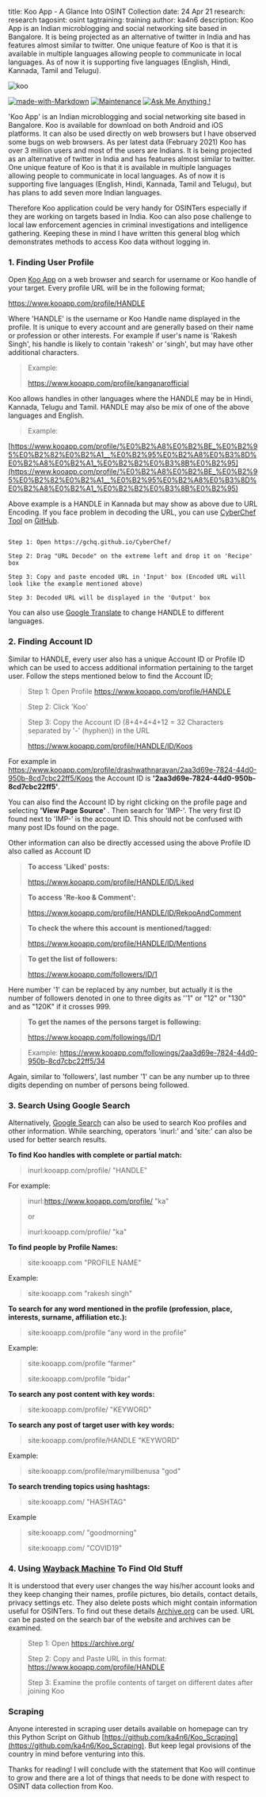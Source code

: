 title: Koo App - A Glance Into OSINT Collection
date: 24 Apr 21
research: research
tagosint: osint
tagtraining: training
author: ka4n6
description: Koo App is an Indian microblogging and social networking site based in Bangalore.  It is being projected as an alternative of twitter in India and has features almost similar to twitter.  One unique feature of Koo is that it is available in multiple languages allowing people to communicate in local languages. As of now it is supporting five languages (English, Hindi, Kannada, Tamil and Telugu).



![koo](\static\research\koo1.png)

[![made-with-Markdown](https://img.shields.io/badge/Made%20with-Markdown-1f425f.svg)]()	 [![Maintenance](https://img.shields.io/badge/Maintained%3F-yes-green.svg)]() 	[![Ask Me Anything !](https://img.shields.io/badge/Ask%20me-anything-1abc9c.svg)]()


'Koo App' is an Indian microblogging and social networking site based in Bangalore. Koo is available for download on both Android and iOS platforms. It can also be used directly on web browsers but I have observed some bugs on web browsers. As per latest data (February 2021) Koo has over 3 million users and most of the users are Indians. It is being projected as an alternative of twitter in India and has features almost similar to twitter.  One unique feature of Koo is that it is available in multiple languages allowing people to communicate in local languages. As of now it is supporting five languages (English, Hindi, Kannada, Tamil and Telugu), but has plans to add seven more Indian languages. 

​Therefore Koo application could be very handy for OSINTers especially if they are working on targets based in India. Koo can also pose challenge to local law enforcement agencies in criminal investigations and intelligence gathering. Keeping these in mind I have written this general blog which demonstrates methods to access Koo data without logging in.

### 1. Finding User Profile

Open [Koo App](https://www.kooapp.com/) on a web browser and search for username or Koo handle of your target. Every profile URL will be in the following format;

https://www.kooapp.com/profile/HANDLE

Where 'HANDLE' is the username or Koo Handle name displayed in the profile. It is unique to every account and are generally based on their name or profession or other interests. For example if user's name is 'Rakesh Singh', his handle is likely to contain 'rakesh' or 'singh', but may have other additional characters.

> Example:
>
>https://www.kooapp.com/profile/kanganarofficial

Koo allows handles in other languages where the HANDLE may be in Hindi, Kannada, Telugu and Tamil. HANDLE may also be mix of one of the above languages and English. 

> Example:


[https://www.kooapp.com/profile/%E0%B2%A8%E0%B2%BE_%E0%B2%95%E0%B2%82%E0%B2%A1__%E0%B2%95%E0%B2%A8%E0%B3%8D%E0%B2%A8%E0%B2%A1_%E0%B2%B2%E0%B3%8B%E0%B2%95](https://www.kooapp.com/profile/%E0%B2%A8%E0%B2%BE_%E0%B2%95%E0%B2%82%E0%B2%A1__%E0%B2%95%E0%B2%A8%E0%B3%8D%E0%B2%A8%E0%B2%A1_%E0%B2%B2%E0%B3%8B%E0%B2%95)

Above example is a HANDLE in Kannada but may show as above due to URL Encoding. If you face problem in decoding the URL, you can use [CyberChef Tool](https://gchq.github.io/CyberChef/) on [GitHub](https://github.com/). 



```

Step 1: Open https://gchq.github.io/CyberChef/

Step 2: Drag "URL Decode" on the extreme left and drop it on 'Recipe' box

Step 3: Copy and paste encoded URL in 'Input' box (Encoded URL will look like the example mentioned above)

Step 3: Decoded URL will be displayed in the 'Output' box 

```


You can also use [Google Translate](https://translate.google.com/) to change HANDLE to different languages.

### 2. Finding Account ID

Similar to HANDLE, every user also has a unique Account ID or Profile ID which can be used to access additional information pertaining to the target user. Follow the steps mentioned below to find the Account ID;

> Step 1: Open Profile https://www.kooapp.com/profile/HANDLE



> Step 2: Click 'Koo'



> Step 3: Copy the Account ID (8+4+4+4+12 = 32 Characters separated by '-' (hyphen)) in the URL 
>
>  https://www.kooapp.com/profile/HANDLE/ID/Koos


For example in https://www.kooapp.com/profile/drashwathnarayan/2aa3d69e-7824-44d0-950b-8cd7cbc22ff5/Koos  the Account ID is **'2aa3d69e-7824-44d0-950b-8cd7cbc22ff5'**.



You can also find the Account ID by right clicking on the profile page and selecting **'View Page Source'** . Then search for 'IMP-'. The very first ID found next to 'IMP-' is the account ID. This should not be confused with many post IDs found on the page.

Other information can also be directly accessed using the above Profile ID also called as Account ID

> **To access 'Liked' posts:**
>
>  https://www.kooapp.com/profile/HANDLE/ID/Liked



> **To access 'Re-koo & Comment':**
>
>  https://www.kooapp.com/profile/HANDLE/ID/RekooAndComment



> **To check the where this account is mentioned/tagged:**
>
>  https://www.kooapp.com/profile/HANDLE/ID/Mentions



> **To get the list of followers:**
>
> https://www.kooapp.com/followers/ID/1

Here number '1' can be replaced by any number, but actually it is the number of followers denoted in one to three digits as ''1" or "12" or "130" and as "120K" if it crosses 999.



> **To get the names of the persons target is following:**
>
> https://www.kooapp.com/followings/ID/1

> Example: https://www.kooapp.com/followings/2aa3d69e-7824-44d0-950b-8cd7cbc22ff5/34

Again, similar to 'followers', last number '1' can be any number up to three digits depending on number of persons being followed.

### 3. Search Using Google Search

Alternatively, [Google Search](https://www.google.com/) can also be used to search Koo profiles and other information. While searching, operators  'inurl:' and 'site:' can also be used for better search results.

**To find Koo handles with complete or partial match:**

> inurl:kooapp.com/profile/ "HANDLE"

For example: 

> inurl:https://www.kooapp.com/profile/ "ka"
>
> or
>
> inurl:kooapp.com/profile/ "ka"



**To find people by Profile Names:**

> site:kooapp.com "PROFILE NAME"

Example:

> site:kooapp.com "rakesh singh"



**To search for any word mentioned in the profile (profession, place, interests, surname, affiliation etc.):**

> site:kooapp.com/profile “any word in the profile”

Example:

> site:kooapp.com/profile “farmer”
>
> site:kooapp.com/profile “bidar"



**To search any post content with key words:**

> site:kooapp.com/profile/ "KEYWORD"



**To search any post of target user with key words:**

> site:kooapp.com/profile/HANDLE "KEYWORD"

Example:

> site:kooapp.com/profile/marymillbenusa "god"



**To search trending topics using hashtags:**

> site:kooapp.com/ "HASHTAG" 

Example 

> site:kooapp.com/ "goodmorning"
>
> site:kooapp.com/ "COVID19"



### 4. Using [Wayback Machine](https://archive.org/) To Find Old Stuff

It is understood that every user changes the way his/her account looks and they keep changing their names, profile pictures, bio details, contact details, privacy settings etc. They also delete posts which might contain information useful for OSINTers. To find out these details [Archive.org](https://archive.org/) can be used. URL can  be pasted on the search bar of the website and archives can be examined.

> Step 1: Open https://archive.org/
>
> Step 2: Copy and Paste URL in this format:  https://www.kooapp.com/profile/HANDLE
>
> Step 3: Examine the profile contents of target on different dates after joining Koo



### Scraping

Anyone interested in scraping user details available on homepage can try this Python Script on Github
[https://github.com/ka4n6/Koo_Scraping](https://github.com/ka4n6/Koo_Scraping). But keep legal provisions of the country in mind before venturing into this.

Thanks for reading! I will conclude with the statement that Koo will continue to grow and there are a lot of things that needs to be done with respect to OSINT data collection from Koo.
